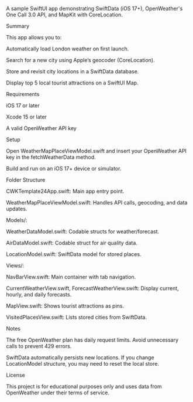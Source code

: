 

A sample SwiftUI app demonstrating SwiftData (iOS 17+), OpenWeather's One Call 3.0 API, and MapKit with CoreLocation.

Summary

This app allows you to:

Automatically load London weather on first launch.

Search for a new city using Apple’s geocoder (CoreLocation).

Store and revisit city locations in a SwiftData database.

Display top 5 local tourist attractions on a SwiftUI Map.


Requirements

iOS 17 or later

Xcode 15 or later

A valid OpenWeather API key


Setup

Open WeatherMapPlaceViewModel.swift and insert your OpenWeather API key in the fetchWeatherData method.

Build and run on an iOS 17+ device or simulator.


Folder Structure

CWKTemplate24App.swift: Main app entry point.

WeatherMapPlaceViewModel.swift: Handles API calls, geocoding, and data updates.

Models/:

WeatherDataModel.swift: Codable structs for weather/forecast.

AirDataModel.swift: Codable struct for air quality data.

LocationModel.swift: SwiftData model for stored places.

Views/:

NavBarView.swift: Main container with tab navigation.

CurrentWeatherView.swift, ForecastWeatherView.swift: Display current, hourly, and daily forecasts.

MapView.swift: Shows tourist attractions as pins.

VisitedPlacesView.swift: Lists stored cities from SwiftData.

Notes

The free OpenWeather plan has daily request limits. Avoid unnecessary calls to prevent 429 errors.

SwiftData automatically persists new locations. If you change LocationModel structure, you may need to reset the local store.

License

This project is for educational purposes only and uses data from OpenWeather under their terms of service.
